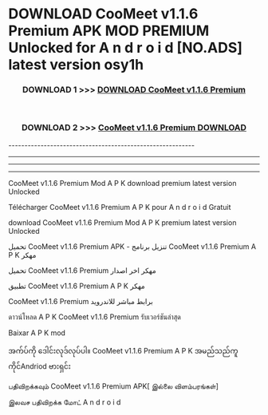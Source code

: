 # DOWNLOAD CooMeet v1.1.6 Premium  APK MOD PREMIUM Unlocked for A n d r o i d [NO.ADS] latest version osy1h 



<div align="center">

<h3>DOWNLOAD 1 >>> <a href="https://getmod2.web.app/?judul=CooMeet v1.1.6 Premium ">DOWNLOAD CooMeet v1.1.6 Premium </a></h3><br>

<h3>DOWNLOAD 2 >>> <a href="https://getmod2.web.app/?judul=CooMeet v1.1.6 Premium ">CooMeet v1.1.6 Premium  DOWNLOAD </a></h3>

</div>
----------------------------------------------------------

----------------------------------------------------------

----------------------------------------------------------

----------------------------------------------------------

CooMeet v1.1.6 Premium  Mod A P K download premium latest version Unlocked

Télécharger CooMeet v1.1.6 Premium  A P K pour A n d r o i d Gratuit

download CooMeet v1.1.6 Premium  Mod A P K premium latest version Unlocked

تحميل CooMeet v1.1.6 Premium  APK - تنزيل برنامج CooMeet v1.1.6 Premium  A P K مهكر

تحميل CooMeet v1.1.6 Premium  مهكر اخر اصدار

تطبيق CooMeet v1.1.6 Premium  A P K مهكر

CooMeet v1.1.6 Premium  برابط مباشر للاندرويد

ดาวน์โหลด A P K CooMeet v1.1.6 Premium  รับเวอร์ชันล่าสุด

Baixar A P K mod

အက်ပ်ကို ဒေါင်းလုဒ်လုပ်ပါ။ CooMeet v1.1.6 Premium  A P K အမည်သည်ကူကိုင်Andriod ဗားရှင်း

பதிவிறக்கவும் CooMeet v1.1.6 Premium  APK[ இல்லை விளம்பரங்கள்] 
 
இலவச பதிவிறக்க மோட் A n d r o i d



